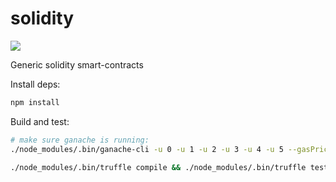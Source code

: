 # solidity

![](https://api.travis-ci.org/mixbytes/solidity.svg?branch=master)

Generic solidity smart-contracts

Install deps:
```bash
npm install
```

Build and test:
```bash
# make sure ganache is running:
./node_modules/.bin/ganache-cli -u 0 -u 1 -u 2 -u 3 -u 4 -u 5 --gasPrice 2000 &

./node_modules/.bin/truffle compile && ./node_modules/.bin/truffle test
```

